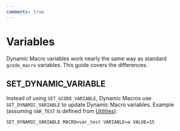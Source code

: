 ```yaml
---
comments: true
---
```


# Variables

Dynamic Macro variables work nearly the same way as standard `gcode_macro` variables. This guide covers the differences.

## SET_DYNAMIC_VARIABLE

Instead of using `SET_GCODE_VARIABLE`, Dynamic Macros use `SET_DYNAMIC_VARIABLE` to update Dynamic Macro variables. Example (assuming `VAR_TEST` is defined from [Utilities](utilities.md)):

```
SET_DYNAMIC_VARIABLE MACRO=var_test VARIABLE=a VALUE=15
```